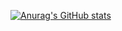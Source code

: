 [![Anurag's GitHub stats](https://github-readme-stats.vercel.app/api?username=SeamusWalden)](https://github.com/anuraghazra/github-readme-stats)
